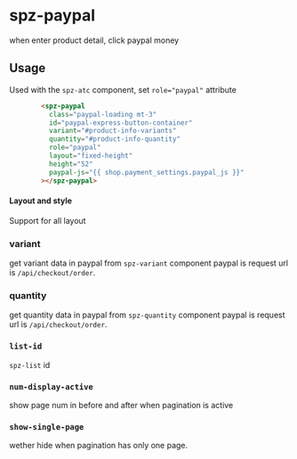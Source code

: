 # spz-paypal

when enter product detail, click paypal money
## Usage

Used with the `spz-atc` component, set `role="paypal"` attribute


```html
        <spz-paypal
          class="paypal-loading mt-3"
          id="paypal-express-button-container"
          variant="#product-info-variants"
          quantity="#product-info-quantity"
          role="paypal"
          layout="fixed-height"
          height="52"
          paypal-js="{{ shop.payment_settings.paypal_js }}"
        ></spz-paypal>
```

#### Layout and style

Support for all layout

### variant

get variant data in paypal from `spz-variant` component
paypal is request url is `/api/checkout/order`.

### quantity

get quantity data in paypal from `spz-quantity` component
paypal is request url is `/api/checkout/order`.

### `list-id`

`spz-list` id
### `num-display-active`

show page num in before and after when pagination is active

### `show-single-page`

wether hide when pagination has only one page.